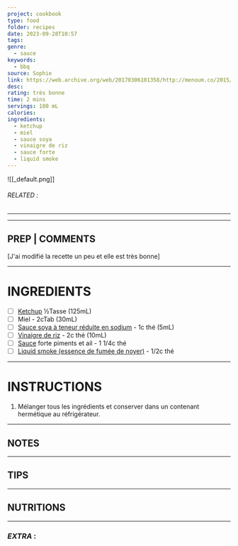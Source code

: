 ```yaml
---
project: cookbook
type: food
folder: recipes
date: 2023-09-28T10:57
tags: 
genre:
  - sauce
keywords:
  - bbq
source: Sophie
link: https://web.archive.org/web/20170306101358/http://menoum.co/2015/08/sauce-bbq-fumee-maison/
desc: 
rating: très bonne
time: 2 mins
servings: 180 mL
calories: 
ingredients:
  - ketchup
  - miel
  - sauce soya
  - vinaigre de riz
  - sauce forte
  - liquid smoke
---
```


![[_default.png]]
###### *RELATED* : 
---


---
## PREP | COMMENTS

[J'ai modifié la recette un peu et elle est très bonne]

---
# INGREDIENTS

- [ ] [Ketchup](http://menoum.co/ingredients/ketchup-jutilise-celui-reduit-en-sodium-et-en-sucre-de-menu-bleu-super-resultat/) ½Tasse (125mL) 
- [ ] Miel - 2cTab (30mL) 
- [ ] [Sauce soya à teneur réduite en sodium](http://menoum.co/ingredients/sauce-soya-a-teneur-reduite-en-sodium/) - 1c thé (5mL) 
- [ ] [Vinaigre de riz](http://menoum.co/ingredients/vinaigre-de-riz-assaisonne/) - 2c thé (10mL)
- [ ] [Sauce](http://menoum.co/ingredients/sauce-sambal-oelek-a-lail-ou-sauce-au-piment-reguliere-au-gout-1-gousse-dail/) [](http://menoum.co/ingredients/sauce-sambal-oelek-a-lail-ou-sauce-au-piment-reguliere-au-gout-1-gousse-dail/)forte piments et ail - 1 1/4c thé
- [ ] [Liquid smoke (essence de fumée de noyer)](http://menoum.co/ingredients/liquid-smoke-essence-de-fumee-de-noyer/) - 1/2c thé

---
# INSTRUCTIONS

1. Mélanger tous les ingrédients et conserver dans un contenant hermétique au réfrigérateur.

---
## NOTES



---
## TIPS



---
## NUTRITIONS



---
### *EXTRA* :




